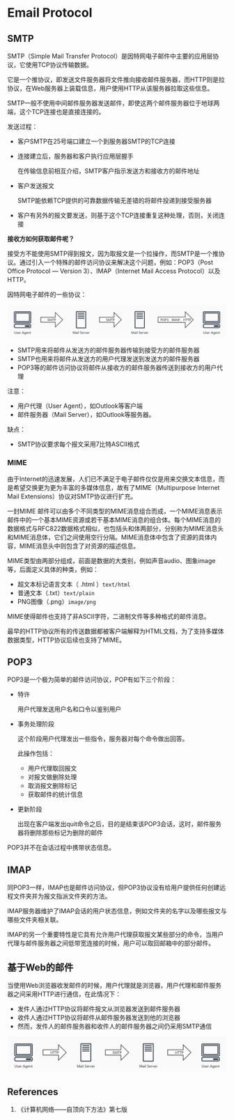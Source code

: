 # Email Protocol

## SMTP

SMTP（Simple Mail Transfer Protocol）是因特网电子邮件中主要的应用层协议，它使用TCP协议传输数据。

它是一个推协议，即发送文件服务器将文件推向接收邮件服务器，而HTTP则是拉协议，在Web服务器上装载信息，用户使用HTTP从该服务器拉取这些信息。

SMTP一般不使用中间邮件服务器发送邮件，即使这两个邮件服务器位于地球两端，这个TCP连接也是直接连接的。

发送过程：

- 客户SMTP在25号端口建立一个到服务器SMTP的TCP连接

- 连接建立后，服务器和客户执行应用层握手

  在传输信息前相互介绍，SMTP客户指示发送方和接收方的邮件地址

- 客户发送报文

  SMTP能依赖TCP提供的可靠数据传输无差错的将邮件投递到接受服务器

- 客户有另外的报文要发送，则基于这个TCP连接重复这种处理，否则，关闭连接

**接收方如何获取邮件呢？**

接受方不能使用SMTP得到报文，因为取报文是一个拉操作，而SMTP是一个推协议。通过引入一个特殊的邮件访问协议来解决这个问题，例如：POP3（Post Office Protocol — Version 3）、IMAP（Internet Mail Access Protocol）以及HTTP。

因特网电子邮件的一些协议：

![Email Protocol](Email%20Protocol_assets/Email%20Protocol.jpg)

- SMTP用来将邮件从发送方的邮件服务器传输到接受方的邮件服务器
- SMTP也用来将邮件从发送方的用户代理发送到发送方的邮件服务器
- POP3等的邮件访问协议将邮件从接收方的邮件服务器传送到接收方的用户代理

注意：

- 用户代理（User Agent），如Outlook等客户端
- 邮件服务器（Mail Server），如Outlook等服务器。

缺点：

- SMTP协议要求每个报文采用7比特ASCII格式

### MIME

由于Internet的迅速发展，人们已不满足于电子邮件仅仅是用来交换文本信息，而是希望交换更为更为丰富的多媒体信息，故有了MIME（Multipurpose Internet Mail Extensions）协议对SMTP协议进行扩充。

一封MIME 邮件可以由多个不同类型的MIME消息组合而成，一个MIME消息表示邮件中的一个基本MIME资源或若干基本MIME消息的组合体。每个MIME消息的 数据格式与RFC822数据格式相似，也包括头和体两部分，分别称为MIME消息头和MIME消息体，它们之间使用空行分隔。MIME消息体中包含了资源的具体内容，MIME消息头中则包含了对资源的描述信息。

MIME类型由两部分组成，前面是数据的大类别，例如声音audio、图象image等，后面定义具体的种类，例如：

- 超文本标记语言文本（ .html ）`text/html`
- 普通文本（.txt）`text/plain`
- PNG图像（.png）`image/png`

MIME使得邮件也支持了非ASCII字符，二进制文件等多种格式的邮件消息。

最早的HTTP协议所有的传送数据都被客户端解释为HTML文档，为了支持多媒体数据类型，HTTP协议后续也支持了MIME。

## POP3

POP3是一个极为简单的邮件访问协议，POP有如下三个阶段：

- 特许

  用户代理发送用户名和口令以鉴别用户

- 事务处理阶段

  这个阶段用户代理发出一些指令，服务器对每个命令做出回答。

  此操作包括：

  - 用户代理取回报文
  - 对报文做删除处理
  - 取消报文删除标记
  - 获取邮件的统计信息

- 更新阶段

  出现在客户端发出quit命令之后，目的是结束该POP3会话，这时，邮件服务器将删除那些标记为删除的邮件

POP3并不在会话过程中携带状态信息。

## IMAP

同POP3一样，IMAP也是邮件访问协议，但POP3协议没有给用户提供任何创建远程文件夹并为报文指派文件夹的方法。

IMAP服务器维护了IMAP会话的用户状态信息，例如文件夹的名字以及哪些报文与哪些文件夹相关联。

IMAP的另一个重要特性是它具有允许用户代理获取报文某些部分的命令，当用户代理与邮件服务器之间低带宽连接的时候，用户可以取回邮箱中的部分邮件。

## 基于Web的邮件

当使用Web浏览器收发邮件的时候，用户代理就是浏览器，用户代理和邮件服务器之间采用HTTP进行通信，在此情况下：

- 发件人通过HTTP协议将邮件报文从浏览器发送到邮件服务器
- 收件人通过HTTP协议将邮件从邮件服务器发送到他的浏览器
- 然而，发件人的邮件服务器和收件人的邮件服务器之间仍采用SMTP通信

![Email Protocol HTTP](Email%20Protocol_assets/Email%20Protocol%20HTTP.jpg)

## References

1. 《计算机网络——自顶向下方法》第七版